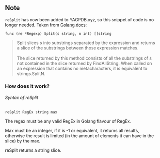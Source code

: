## Note
`reSplit` has now been added to YAGPDB.xyz, so this snippet of code is no longer needed. Taken from [Golang docs](https://golang.org/pkg/regexp/#example_Regexp_Split):
```
func (re *Regexp) Split(s string, n int) []string
```
> Split slices s into substrings separated by the expression and returns a slice of the substrings between those expression matches.<br><br>
The slice returned by this method consists of all the substrings of s not contained in the slice returned by FindAllString. When called on an expression that contains no metacharacters, it is equivalent to strings.SplitN.
### How does it work?
###### Syntax of reSplit
```
reSplit RegEx string max
```
The regex must be any valid RegEx in Golang flavour of RegEx.

Max must be an integer, if it is -1 or equivalent, it returns all results, otherwise the result is limited (in the amount of elements it can have in the slice) by the max.

reSplit returns a string slice.
